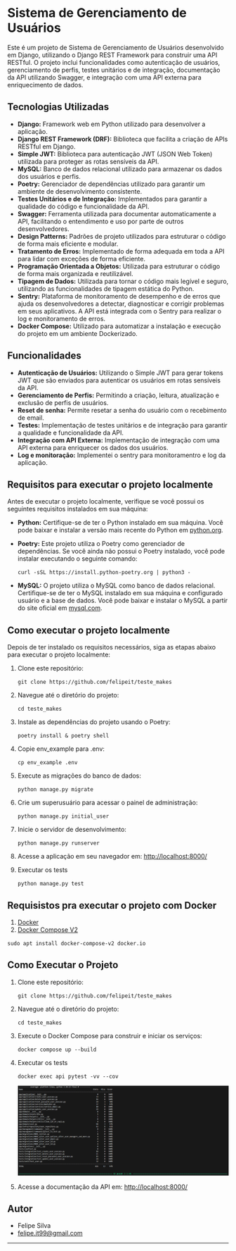 # Sistema de Gerenciamento de Usuários

Este é um projeto de Sistema de Gerenciamento de Usuários desenvolvido em Django, utilizando o Django REST Framework para construir uma API RESTful. O projeto inclui funcionalidades como autenticação de usuários, gerenciamento de perfis, testes unitários e de integração, documentação da API utilizando Swagger, e integração com uma API externa para enriquecimento de dados.

## Tecnologias Utilizadas

- **Django:** Framework web em Python utilizado para desenvolver a aplicação.
- **Django REST Framework (DRF):** Biblioteca que facilita a criação de APIs RESTful em Django.
- **Simple JWT:** Biblioteca para autenticação JWT (JSON Web Token) utilizada para proteger as rotas sensíveis da API.
- **MySQL:** Banco de dados relacional utilizado para armazenar os dados dos usuários e perfis.
- **Poetry:** Gerenciador de dependências utilizado para garantir um ambiente de desenvolvimento consistente.
- **Testes Unitários e de Integração:** Implementados para garantir a qualidade do código e funcionalidade da API.
- **Swagger:** Ferramenta utilizada para documentar automaticamente a API, facilitando o entendimento e uso por parte de outros desenvolvedores.
- **Design Patterns:** Padrões de projeto utilizados para estruturar o código de forma mais eficiente e modular.
- **Tratamento de Erros:** Implementado de forma adequada em toda a API para lidar com exceções de forma eficiente.
- **Programação Orientada a Objetos:** Utilizada para estruturar o código de forma mais organizada e reutilizável.
- **Tipagem de Dados:** Utilizada para tornar o código mais legível e seguro, utilizando as funcionalidades de tipagem estática do Python.
- **Sentry:** Plataforma de monitoramento de desempenho e de erros que ajuda os desenvolvedores a detectar, diagnosticar e corrigir problemas em seus aplicativos. A API está integrada com o Sentry para realizar o log e monitoramento de erros.
- **Docker Compose:** Utilizado para automatizar a instalação e execução do projeto em um ambiente Dockerizado.


## Funcionalidades

- **Autenticação de Usuários:** Utilizando o Simple JWT para gerar tokens JWT que são enviados para autenticar os usuários em rotas sensíveis da API.
- **Gerenciamento de Perfis:** Permitindo a criação, leitura, atualização e exclusão de perfis de usuários.
- **Reset de senha:** Permite resetar a senha do usuário com o recebimento de email.
- **Testes:** Implementação de testes unitários e de integração para garantir a qualidade e funcionalidade da API.
- **Integração com API Externa:** Implementação de integração com uma API externa para enriquecer os dados dos usuários.
- **Log e monitoração:** Implementei o sentry para monitoramentro e log da aplicação.


## Requisitos para executar o projeto localmente

Antes de executar o projeto localmente, verifique se você possui os seguintes requisitos instalados em sua máquina:

- **Python:** Certifique-se de ter o Python instalado em sua máquina. Você pode baixar e instalar a versão mais recente do Python em [python.org](https://www.python.org/).

- **Poetry:** Este projeto utiliza o Poetry como gerenciador de dependências. Se você ainda não possui o Poetry instalado, você pode instalar executando o seguinte comando:
  ```
  curl -sSL https://install.python-poetry.org | python3 -
  ```

- **MySQL:** O projeto utiliza o MySQL como banco de dados relacional. Certifique-se de ter o MySQL instalado em sua máquina e configurado usuário e a base de dados. Você pode baixar e instalar o MySQL a partir do site oficial em [mysql.com](https://www.mysql.com/).

## Como executar o projeto localmente

Depois de ter instalado os requisitos necessários, siga as etapas abaixo para executar o projeto localmente:

1. Clone este repositório:
   ```
   git clone https://github.com/felipeit/teste_makes
   ```

2. Navegue até o diretório do projeto:
   ```
   cd teste_makes
   ```

3. Instale as dependências do projeto usando o Poetry:
   ```
   poetry install & poetry shell
   ```
3. Copie env_example para .env:
   ```
   cp env_example .env
   ```
4. Execute as migrações do banco de dados:
   ```
   python manage.py migrate
   ```

5. Crie um superusuário para acessar o painel de administração:
   ```
   python manage.py initial_user
   ```

6. Inicie o servidor de desenvolvimento:
   ```
   python manage.py runserver
   ```

7. Acesse a aplicação em seu navegador em: [http://localhost:8000/](http://localhost:8000/)

8. Executar os tests
   ```
   python manage.py test
   ```

## Requisistos pra executar o projeto com Docker
1. [Docker](https://docs.docker.com/engine/install/ubuntu/)
2. [Docker Compose V2](https://docs.docker.com/compose/install/linux/)

```
sudo apt install docker-compose-v2 docker.io 
```
## Como Executar o Projeto

1. Clone este repositório:
   ```
   git clone https://github.com/felipeit/teste_makes
   ```

2. Navegue até o diretório do projeto:
   ```
   cd teste_makes
   ```

3. Execute o Docker Compose para construir e iniciar os serviços:
   ```
   docker compose up --build
   ```

4. Executar os tests
   ```
   docker exec api pytest -vv --cov
   ```
   ![coverage](coverage-test.png)
   
5. Acesse a documentação da API em: [http://localhost:8000/](http://localhost:8000/)

## Autor

- Felipe Silva
- felipe.it99@gmail.com

---
